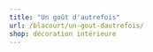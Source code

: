 ```yaml
---
title: "Un goût d'autrefois"
url: /blacourt/un-gout-dautrefois/
shop: décoration intérieure
---
```


